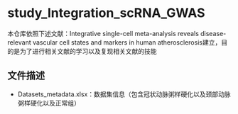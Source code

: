 # study_Integration_scRNA_GWAS
本仓库依照下述文献：Integrative single-cell meta-analysis reveals disease-relevant vascular cell states and markers in  human atherosclerosis建立，目的是为了进行相关文献的学习以及复现相关文献的技能
## 文件描述
  - Datasets_metadata.xlsx：数据集信息（包含冠状动脉粥样硬化以及颈部动脉粥样硬化以及正常组）
  
